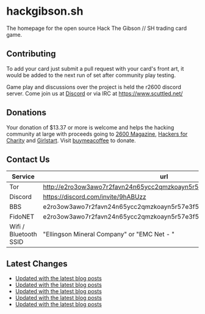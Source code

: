# hackgibson.sh
The homepage for the open source Hack The Gibson // SH trading card game.


## Contributing

To add your card just submit a pull request with your card's front art, it would be added to the next run of set after community play testing.

Game play and discussions over the project is held the r2600 discord server. Come join us at [Discord](https://discord.com/invite/9hABUzz) or via IRC at https://www.scuttled.net/


## Donations

Your donation of $13.37 or more is welcome and helps the hacking community at large with proceeds going to [2600 Magazine](https://2600.com/), [Hackers for Charity](https://hackersforcharity.org) and [Girlstart](https://girlstart.org).  Visit [buymeacoffee](https://www.buymeacoffee.com/hackgibson.sh) to donate.


## Contact Us

Service | url
-|-
Tor | http://e2ro3ow3awo7r2favn24n65ycc2qmzkoayn5r57e3f56nvjwdcgg32ad.onion
Discord | https://discord.com/invite/9hABUzz
BBS | e2ro3ow3awo7r2favn24n65ycc2qmzkoayn5r57e3f56nvjwdcgg32ad.onion:23
FidoNET | e2ro3ow3awo7r2favn24n65ycc2qmzkoayn5r57e3f56nvjwdcgg32ad.onion:24554
Wifi / Bluetooth SSID | "Ellingson Mineral Company" or "EMC Net - <fidonet address>"

## Latest Changes
<!-- BLOG-POST-LIST:START -->
- [Updated with the latest blog posts](https://github.com/DFW2600/hackgibson.sh/commit/01d11f24fa554c97847c5ed31d7f0effb217d293)
- [Updated with the latest blog posts](https://github.com/DFW2600/hackgibson.sh/commit/178306bb5c770ea0cc7f12ff4e77d26601e4872b)
- [Updated with the latest blog posts](https://github.com/DFW2600/hackgibson.sh/commit/5d970bdb7c4d603ac91188b0a259a265e61b9818)
- [Updated with the latest blog posts](https://github.com/DFW2600/hackgibson.sh/commit/ca04b5747e6f47d14697ac2071af293623a567ec)
- [Updated with the latest blog posts](https://github.com/DFW2600/hackgibson.sh/commit/a45ac2b775cf83b617bfe33b6c636c0a91735123)
<!-- BLOG-POST-LIST:END -->
